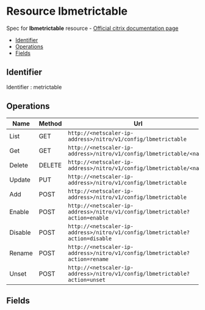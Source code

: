 # Resource lbmetrictable

Spec for **lbmetrictable** resource - [Official citrix documentation page](https://developer-docs.citrix.com/projects/netscaler-nitro-api/en/12.0/configuration/load-balancing/lbmetrictable/lbmetrictable/)

- [Identifier](#identifier)
- [Operations](#operations)
- [Fields](#fields)

## Identifier

Identifier : metrictable

## Operations

| Name | Method | Url |
|----|----|----|
| List | GET | `http://<netscaler-ip-address>/nitro/v1/config/lbmetrictable` |
| Get | GET | `http://<netscaler-ip-address>/nitro/v1/config/lbmetrictable/<name>` |
| Delete | DELETE | `http://<netscaler-ip-address>/nitro/v1/config/lbmetrictable/<name>` |
| Update | PUT | `http://<netscaler-ip-address>/nitro/v1/config/lbmetrictable` |
| Add | POST | `http://<netscaler-ip-address>/nitro/v1/config/lbmetrictable` |
| Enable | POST | `http://<netscaler-ip-address>/nitro/v1/config/lbmetrictable?action=enable` |
| Disable | POST | `http://<netscaler-ip-address>/nitro/v1/config/lbmetrictable?action=disable` |
| Rename | POST | `http://<netscaler-ip-address>/nitro/v1/config/lbmetrictable?action=rename` |
| Unset | POST | `http://<netscaler-ip-address>/nitro/v1/config/lbmetrictable?action=unset` |

## Fields



